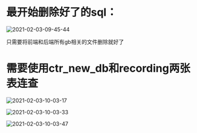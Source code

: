 # 最开始删除好了的sql：

![2021-02-03-09-45-44](https://cyymacbookpro.oss-cn-shanghai.aliyuncs.com/Macbookpro/2021-02-03-09-45-44)



只需要将前端和后端所有gb相关的文件删除就好了







# 需要使用ctr_new_db和recording两张表连查





![2021-02-03-10-03-17](https://cyymacbookpro.oss-cn-shanghai.aliyuncs.com/Macbookpro/2021-02-03-10-03-17)



![2021-02-03-10-03-33](https://cyymacbookpro.oss-cn-shanghai.aliyuncs.com/Macbookpro/2021-02-03-10-03-33)

![2021-02-03-10-03-47](https://cyymacbookpro.oss-cn-shanghai.aliyuncs.com/Macbookpro/2021-02-03-10-03-47)